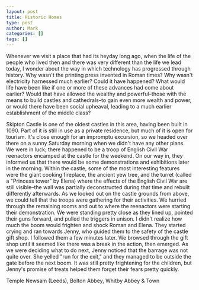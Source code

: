 ```yaml
---
layout: post
title: Historic Homes
type: post
author: Mark
categories: []
tags: []
---
```


Whenever we visit a place that had its heyday long ago, when the life of the people who lived then and there was very different than the life we lead today, I wonder about the way in which technology has progressed through history.  Why wasn't the printing press invented in Roman times?  Why wasn't electricity harnessed much earlier?  Could it have happened?  What would life have been like if one or more of these advances had come about earlier?  Would that have allowed the wealthy and powerful&ndash;those with the means to build castles and cathedrals&ndash;to gain even more wealth and power, or would there have been social upheaval, leading to a much earlier establishment of the middle class?

Skipton Castle is one of the oldest castles in this area, having been built in 1090.  Part of it is still in use as a private residence, but much of it is open for tourism.  It's close enough for an impromptu excursion, so we headed over there on a sunny Saturday morning when we didn't have any other plans.  We were in luck; there happened to be a troop of English Civil War reenactors encamped at the castle for the weekend.  On our way in, they informed us that there would be some demonstrations and exhibitions later in the morning.  Within the castle, some of the most interesting features were the giant cooking fireplace, the ancient yew tree, and the turret (called a "Princess tower" by Elena) where the effects of the English Civil War are still visible&ndash;the wall was partially deconstructed during that time and rebuilt differently afterwards.  As we looked out on the castle grounds from above, we could tell that the troops were gathering for their activities.  We hurried through the remaining rooms and out to where the reenactors were starting their demonstration.  We were standing pretty close as they lined up, pointed their guns forward, and pulled the triggers in unison.  I didn't realize how much the boom would frighten and shock Roman and Elena.  They started crying and ran towards Jenny, who guided them to the safety of the castle gift shop.  I followed them a few minutes later.  We browsed through the gift shop until it seemed like there was a break in the action, then emerged.  As we were deciding what to do next, Jenny noticed that the barrage was not quite over.  She yelled "run for the exit," and they managed to be outside the gate before the next boom.  It was still pretty frightening for the children, but Jenny's promise of treats helped them forget their fears pretty quickly.

Temple Newsam (Leeds), 
Bolton Abbey, 
Whitby Abbey & Town
